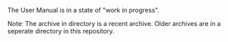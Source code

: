 The User Manual is in a state of "work in progress".

Note: The archive in directory is a recent archive. Older archives are in a seperate directory in this repository.